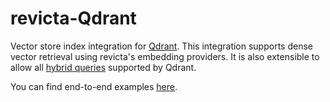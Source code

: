 # revicta-Qdrant
Vector store index integration for [Qdrant](https://qdrant.tech/). This integration supports dense vector retrieval using revicta's embedding providers. It is also extensible to allow all [hybrid queries](https://qdrant.tech/documentation/concepts/hybrid-queries/) supported by Qdrant.

You can find end-to-end examples [here](https://github.com/FredLandsley/revicta/tree/main/revicta-qdrant/examples).
